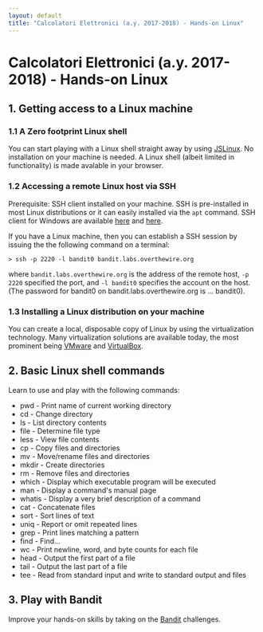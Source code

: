 ```yaml
--- 
layout: default
title: "Calcolatori Elettronici (a.y. 2017-2018) - Hands-on Linux"
---
```


# Calcolatori Elettronici (a.y. 2017-2018) - Hands-on Linux


## 1. Getting access to a Linux machine

### 1.1 A Zero footprint Linux shell

You can start playing with a Linux shell straight away by using [JSLinux](https://bellard.org/jslinux/).  No installation on your machine is needed.  A Linux shell (albeit limited in functionality) is made avalable in your browser.

### 1.2 Accessing a remote Linux host via SSH

Prerequisite: SSH client installed on your machine. SSH is pre-installed in most Linux distributions or it can easily installed via the `apt` command. SSH client for Windows are available [here](http://www.putty.org/) and [here](https://www.chiark.greenend.org.uk/~sgtatham/putty/). 

If you have a Linux machine, then you can establish a SSH session by issuing the the following command on a terminal:

```
> ssh -p 2220 -l bandit0 bandit.labs.overthewire.org
```
where `bandit.labs.overthewire.org` is the address of the remote host, `-p 2220` specified the port, and `-l bandit0` specifies the account on the host. (The password for bandit0 on bandit.labs.overthewire.org is ... bandit0).

### 1.3 Installing a Linux distribution on your machine

You can create a local, disposable copy of Linux by using the virtualization technology.  Many virtualization solutions are available today, the most prominent being [VMware](https://www.vmware.com) and [VirtualBox](https://www.virtualbox.org/).

## 2. Basic Linux shell commands

Learn to use and play with the following commands:

* pwd - Print name of current working directory
* cd - Change directory
* ls - List directory contents
* file - Determine file type
* less - View file contents
* cp - Copy files and directories
* mv - Move/rename files and directories
* mkdir - Create directories
* rm - Remove files and directories
* which - Display which executable program will be executed
* man - Display a command's manual page
* whatis - Display a very brief description of a command
* cat - Concatenate files
* sort - Sort lines of text
* uniq - Report or omit repeated lines
* grep - Print lines matching a pattern
* find - Find...
* wc - Print newline, word, and byte counts for each file
* head - Output the first part of a file
* tail - Output the last part of a file
* tee - Read from standard input and write to standard output and files

## 3. Play with Bandit

Improve your hands-on skills by taking on the [Bandit](http://overthewire.org/wargames/bandit/) challenges.


